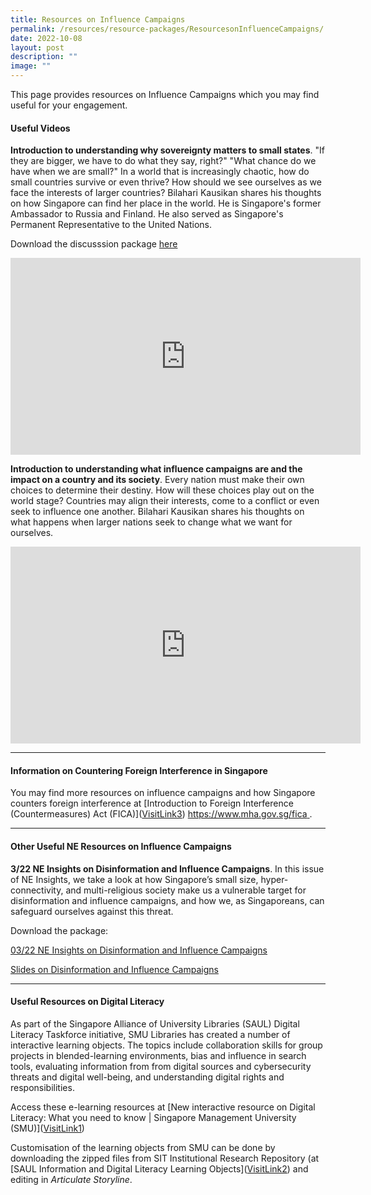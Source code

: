 ```yaml
---
title: Resources on Influence Campaigns
permalink: /resources/resource-packages/ResourcesonInfluenceCampaigns/
date: 2022-10-08
layout: post
description: ""
image: ""
---
```

This page provides resources on Influence Campaigns which you may find useful for your engagement.

#### **Useful Videos**

**Introduction to understanding why sovereignty matters to small states**. 
"If they are bigger, we have to do what they say, right?" "What chance do we have when we are small?" In a world that is increasingly chaotic, how do small countries survive or even thrive? How should we see ourselves as we face the interests of larger countries? Bilahari Kausikan shares his thoughts on how Singapore can find her place in the world. He is Singapore's former Ambassador to Russia and Finland. He also served as Singapore's Permanent Representative to the United Nations.

Download the discusssion package 
<a target="_blank" href="/files/Discussion%20Package%20on%20The%20Sovereignty%20of%20Small%20States(1).pdf/">here</a>


<iframe width="560" height="315" src="https://www.youtube.com/embed/dVdaHPbGpLs" title="YouTube video player" frameborder="0" allow="accelerometer; autoplay; clipboard-write; encrypted-media; gyroscope; picture-in-picture" allowfullscreen=""></iframe>


**Introduction to understanding what influence campaigns are and the impact on a country and its society**. Every nation must make their own choices to determine their destiny. How will these choices play out on the world stage? Countries may align their interests, come to a conflict or even seek to influence one another. Bilahari Kausikan shares his thoughts on what happens when larger nations seek to change what we want for ourselves.

<iframe width="560" height="315" src="https://www.youtube.com/embed/_XA41nFjdDU" title="YouTube video player" frameborder="0" allow="accelerometer; autoplay; clipboard-write; encrypted-media; gyroscope; picture-in-picture" allowfullscreen=""></iframe>


****

#### **Information on Countering Foreign Interference in Singapore**

You may find more resources on influence campaigns and how Singapore counters foreign interference at [Introduction to Foreign Interference (Countermeasures) Act (FICA)](<a target="_blank" href="https://www.mha.gov.sg/fica">VisitLink3</a>)  [https://www.mha.gov.sg/fica ](https://www.mha.gov.sg/fica ). 


****

#### **Other Useful NE Resources on Influence Campaigns**

**3/22 NE Insights on Disinformation and Influence Campaigns**. In this issue of NE Insights, we take a look at how Singapore’s small size, hyper-connectivity, and multi-religious society make us a vulnerable target for disinformation and influence campaigns, and how we, as Singaporeans, can safeguard ourselves against this threat. 

Download the package:

[03/22 NE Insights on Disinformation and Influence Campaigns](/files/03_22%20NE%20Insights%20on%20Disinformation%20and%20Influence%20Campaigns.pdf)

[Slides on Disinformation and Influence Campaigns](/files/Slides%20on%20Disinformation%20and%20Influence%20Campaigns_.pdf)

****

#### **Useful Resources on Digital Literacy**

As part of the Singapore Alliance of University Libraries (SAUL) Digital Literacy Taskforce initiative, SMU Libraries has created a number of interactive learning objects. The topics include collaboration skills for group projects in blended-learning environments, bias and influence in search tools, evaluating information from from digital sources and cybersecurity threats and digital well-being, and understanding digital rights and responsibilities.

Access these e-learning resources at [New interactive resource on Digital Literacy: What you need to know | Singapore Management University (SMU)](<a target="_blank" href="https://library.smu.edu.sg/news/new-interactive-resource-digital-literacy-what-you-need-know">VisitLink1</a>)

Customisation of the learning objects from SMU can be done by downloading the zipped files from SIT Institutional Research Repository (at [SAUL Information and Digital Literacy Learning Objects](<a target="_blank" href="https://irr.singaporetech.edu.sg/collections/information_and_Digital_Literacy_Learning_Objects/6069155">VisitLink2</a>) and editing in *Articulate Storyline*.